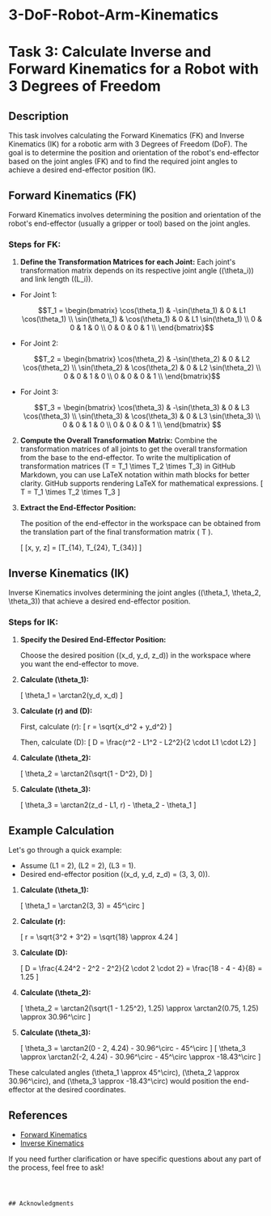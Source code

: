 # 3-DoF-Robot-Arm-Kinematics

# Task 3: Calculate Inverse and Forward Kinematics for a Robot with 3 Degrees of Freedom 

## Description
This task involves calculating the Forward Kinematics (FK) and Inverse Kinematics (IK) for a robotic arm with 3 Degrees of Freedom (DoF). The goal is to determine the position and orientation of the robot's end-effector based on the joint angles (FK) and to find the required joint angles to achieve a desired end-effector position (IK).

## Forward Kinematics (FK)

Forward Kinematics involves determining the position and orientation of the robot's end-effector (usually a gripper or tool) based on the joint angles.

### Steps for FK:

1. **Define the Transformation Matrices for each Joint:**
Each joint's transformation matrix depends on its respective joint angle (\(\theta_i\)) and link length (\(L_i\)).

*
   For Joint 1:
   ```math
   T_1 = \begin{bmatrix}
   \cos(\theta_1) & -\sin(\theta_1) & 0 & L1 \cos(\theta_1) \\
   \sin(\theta_1) & \cos(\theta_1) & 0 & L1 \sin(\theta_1) \\
   0 & 0 & 1 & 0 \\
   0 & 0 & 0 & 1 \\
   \end{bmatrix}
*
   For Joint 2:
   ```math
   T_2 = \begin{bmatrix}
   \cos(\theta_2) & -\sin(\theta_2) & 0 & L2 \cos(\theta_2) \\
   \sin(\theta_2) & \cos(\theta_2) & 0 & L2 \sin(\theta_2) \\
   0 & 0 & 1 & 0 \\
   0 & 0 & 0 & 1 \\
   \end{bmatrix}
*
   For Joint 3:
   ```math
   T_3 = \begin{bmatrix}
   \cos(\theta_3) & -\sin(\theta_3) & 0 & L3 \cos(\theta_3) \\
   \sin(\theta_3) & \cos(\theta_3) & 0 & L3 \sin(\theta_3) \\
   0 & 0 & 1 & 0 \\
   0 & 0 & 0 & 1 \\
   \end{bmatrix}

2. **Compute the Overall Transformation Matrix:**
Combine the transformation matrices of all joints to get the overall transformation from the base to the end-effector.
To write the multiplication of transformation matrices \(T = T_1 \times T_2 \times T_3\) in GitHub Markdown, you can use LaTeX notation within math blocks for better clarity. GitHub supports rendering LaTeX for mathematical expressions.
   \[
   T = T_1 \times T_2 \times T_3
   \]

3. **Extract the End-Effector Position:**

   The position of the end-effector in the workspace can be obtained from the translation part of the final transformation matrix \( T \).

   \[
   [x, y, z] = [T_{14}, T_{24}, T_{34}]
   \]

## Inverse Kinematics (IK)

Inverse Kinematics involves determining the joint angles (\(\theta_1, \theta_2, \theta_3\)) that achieve a desired end-effector position.

### Steps for IK:

1. **Specify the Desired End-Effector Position:**

   Choose the desired position \((x_d, y_d, z_d)\) in the workspace where you want the end-effector to move.

2. **Calculate \(\theta_1\):**

   \[
   \theta_1 = \arctan2(y_d, x_d)
   \]

3. **Calculate \(r\) and \(D\):**

   First, calculate \(r\):
   \[
   r = \sqrt{x_d^2 + y_d^2}
   \]

   Then, calculate \(D\):
   \[
   D = \frac{r^2 - L1^2 - L2^2}{2 \cdot L1 \cdot L2}
   \]

4. **Calculate \(\theta_2\):**

   \[
   \theta_2 = \arctan2(\sqrt{1 - D^2}, D)
   \]

5. **Calculate \(\theta_3\):**

   \[
   \theta_3 = \arctan2(z_d - L1, r) - \theta_2 - \theta_1
   \]

## Example Calculation

Let's go through a quick example:

- Assume \(L1 = 2\), \(L2 = 2\), \(L3 = 1\).
- Desired end-effector position \((x_d, y_d, z_d) = (3, 3, 0)\).

1. **Calculate \(\theta_1\):**

   \[
   \theta_1 = \arctan2(3, 3) = 45^\circ
   \]

2. **Calculate \(r\):**

   \[
   r = \sqrt{3^2 + 3^2} = \sqrt{18} \approx 4.24
   \]

3. **Calculate \(D\):**

   \[
   D = \frac{4.24^2 - 2^2 - 2^2}{2 \cdot 2 \cdot 2} = \frac{18 - 4 - 4}{8} = 1.25
   \]

4. **Calculate \(\theta_2\):**

   \[
   \theta_2 = \arctan2(\sqrt{1 - 1.25^2}, 1.25) \approx \arctan2(0.75, 1.25) \approx 30.96^\circ
   \]

5. **Calculate \(\theta_3\):**

   \[
   \theta_3 = \arctan2(0 - 2, 4.24) - 30.96^\circ - 45^\circ
   \]
   \[
   \theta_3 \approx \arctan2(-2, 4.24) - 30.96^\circ - 45^\circ \approx -18.43^\circ
   \]

These calculated angles \(\theta_1 \approx 45^\circ\), \(\theta_2 \approx 30.96^\circ\), and \(\theta_3 \approx -18.43^\circ\) would position the end-effector at the desired coordinates.

## References

- [Forward Kinematics](https://en.wikipedia.org/wiki/Forward_kinematics)
- [Inverse Kinematics](https://en.wikipedia.org/wiki/Inverse_kinematics)

If you need further clarification or have specific questions about any part of the process, feel free to ask!
```



## Acknowledgments
